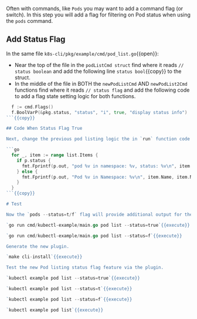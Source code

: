 Often with commands, like `Pods` you may want to add a command flag (or switch). In this step you will add a flag for filtering on Pod status when using the `pods` command.

## Add Status Flag

In the same file `k8s-cli/pkg/example/cmd/pod_list.go`{{open}}:

- Near the top of the file in the `podListCmd struct` find where it reads `// status boolean` and add the following line `status bool`{{copy}} to the struct.
- In the middle of the file in BOTH the `newPodListCmd` AND `newPodList2Cmd` functions find where it reads `// status flag` and add the following code to add a flag state setting logic for both functions.

```go
  f := cmd.Flags()
  f.BoolVarP(&pkg.status, "status", "i", true, "display status info")
```{{copy}}

## Code When Status Flag True

Next, change the previous pod listing logic the in `run` function code for the `for` loop such that when the status flag is true it will provide a different output.

```go
  for _, item := range list.Items {
    if p.status {
      fmt.Fprintf(p.out, "pod %v in namespace: %v, status: %v\n", item.Name, item.Namespace, item.Status.Phase)
    } else {
      fmt.Fprintf(p.out, "Pod %v in Namespace: %v\n", item.Name, item.Namespace)
    }
  }
```{{copy}}

# Test

Now the `pods --status=t/f` flag will provide additional output for the list.

`go run cmd/kubectl-example/main.go pod list --status=true`{{execute}}

`go run cmd/kubectl-example/main.go pod list --status=f`{{execute}}

Generate the new plugin.

`make cli-install`{{execute}}

Test the new Pod listing status flag feature via the plugin.

`kubectl example pod list --status=true`{{execute}}

`kubectl example pod list --status=t`{{execute}}

`kubectl example pod list --status=f`{{execute}}

`kubectl example pod list`{{execute}}
